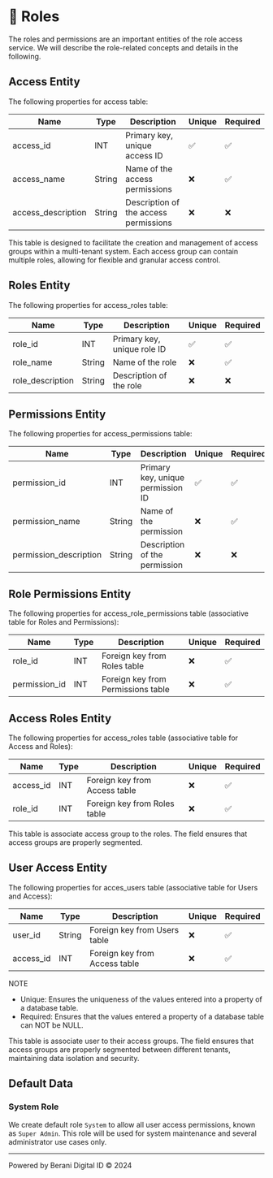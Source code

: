 # 🔐 Roles
The roles and permissions are an important entities of the role access service. We will describe the role-related concepts and details in the following.

## Access Entity
The following properties for access table:

| Name                | Type      | Description                           | Unique | Required  |
|---------------------|-----------|---------------------------------------|--------|-----------|
| access_id           | INT       | Primary key, unique access ID         |   ✅   |    ✅    |
| access_name         | String    | Name of the access permissions        |   ❌   |    ✅    |
| access_description  | String    | Description of the access permissions |   ❌   |    ❌    |

This table is designed to facilitate the creation and management of access groups within a multi-tenant system. Each access group can contain multiple roles, allowing for flexible and granular access control.

## Roles Entity
The following properties for access_roles table:

| Name                  | Type      | Description                                      | Unique | Required  |
|-----------------------|-----------|--------------------------------------------------|--------|-----------|
| role_id               | INT       | Primary key, unique role ID                      |   ✅   |    ✅    |
| role_name             | String    | Name of the role                                 |   ❌   |    ✅    |
| role_description      | String    | Description of the role                          |   ❌   |    ❌    |

## Permissions Entity
The following properties for access_permissions table:

| Name                    | Type      | Description                                      | Unique | Required  |
|-------------------------|-----------|--------------------------------------------------|--------|-----------|
| permission_id           | INT       | Primary key, unique permission ID                |   ✅   |    ✅    |
| permission_name         | String    | Name of the permission                           |   ❌   |    ✅    |
| permission_description  | String    | Description of the permission                    |   ❌   |    ❌    |

## Role Permissions Entity
The following properties for access_role_permissions table (associative table for Roles and Permissions):

| Name                  | Type      | Description                                      | Unique | Required  |
|-----------------------|-----------|--------------------------------------------------|--------|-----------|
| role_id               | INT       | Foreign key from Roles table                     |   ❌   |    ✅    |
| permission_id         | INT       | Foreign key from Permissions table               |   ❌   |    ✅    |

## Access Roles Entity
The following properties for access_roles table (associative table for Access and Roles):

| Name                  | Type      | Description                                      | Unique | Required  |
|-----------------------|-----------|--------------------------------------------------|--------|-----------|
| access_id             | INT       | Foreign key from Access table                    |   ❌   |    ✅    |
| role_id               | INT       | Foreign key from Roles table                     |   ❌   |    ✅    |

This table is associate access group to the roles. The field ensures that access groups are properly segmented.

## User Access Entity
The following properties for acces_users table (associative table for Users and Access):

| Name             | Type      | Description                                      | Unique | Required  |
|------------------|-----------|--------------------------------------------------|--------|-----------|
| user_id          | String    | Foreign key from Users table                     |   ❌   |    ✅    |
| access_id        | INT       | Foreign key from Access table                    |   ❌   |    ✅    |

NOTE
- Unique: Ensures the uniqueness of the values entered into a property of a database table.
- Required: Ensures that the values entered a property of a database table can NOT be NULL.

This table is associate user to their access groups. The field ensures that access groups are properly segmented between different tenants, maintaining data isolation and security.

## Default Data

### System Role
We create default role `System` to allow all user access permissions, known as `Super Admin`. This role will be used for system maintenance and several administrator use cases only.


---
Powered by Berani Digital ID © 2024
